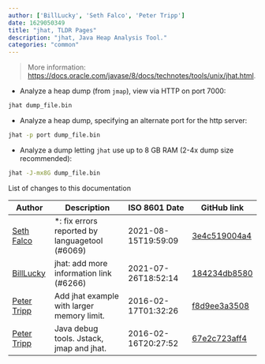 ```yaml
---
author: ['BillLucky', 'Seth Falco', 'Peter Tripp']
date: 1629050349
title: "jhat, TLDR Pages"
description: "jhat, Java Heap Analysis Tool."
categories: "common"
---
```

> More information: <https://docs.oracle.com/javase/8/docs/technotes/tools/unix/jhat.html>.

- Analyze a heap dump (from `jmap`), view via HTTP on port 7000:

```bash
jhat dump_file.bin
```

- Analyze a heap dump, specifying an alternate port for the http server:

```bash
jhat -p port dump_file.bin
```

- Analyze a dump letting `jhat` use up to 8 GB RAM (2-4x dump size recommended):

```bash
jhat -J-mx8G dump_file.bin
```
List of changes to this documentation


Author | Description | ISO 8601 Date | GitHub link
------|-----|-----|-----
[Seth Falco](mailto:seth@falco.fun) | *: fix errors reported by languagetool (#6069) | 2021-08-15T19:59:09 | [3e4c519004a4](https://github.com/tldr-pages/tldr/commit/3e4c519004a471c861cdc609fd7239ee3355671c)
[BillLucky](mailto:bill.libiao@gmail.com) | jhat: add more information link (#6266) | 2021-07-26T18:52:14 | [184234db8580](https://github.com/tldr-pages/tldr/commit/184234db85806e83b638519d77c9594919c92caf)
[Peter Tripp](mailto:peter@chartio.com) | Add jhat example with larger memory limit. | 2016-02-17T01:32:26 | [f8d9ee3a3508](https://github.com/tldr-pages/tldr/commit/f8d9ee3a3508845bfc4f8b2a58941ea5cf2f8f89)
[Peter Tripp](mailto:peter@chartio.com) | Java debug tools. Jstack, jmap and jhat. | 2016-02-16T20:27:52 | [67e2c723aff4](https://github.com/tldr-pages/tldr/commit/67e2c723aff4502501e0ac567ac5364348f6f3d7)

